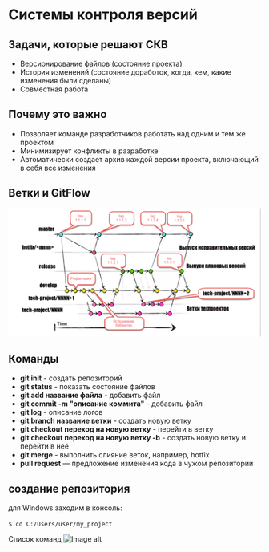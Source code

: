# Системы контроля версий

## Задачи, которые решают СКВ
* Версионирование файлов (состояние проекта)
* История изменений (состояние доработок, когда, кем, какие изменения были сделаны)
* Совместная работа

## Почему это важно
* Позволяет команде разработчиков работать над одним и тем же проектом
* Минимизирует конфликты в разработке
* Автоматически создает архив каждой версии проекта, включающий в себя все изменения

## Ветки и GitFlow

![Image alt](https://github.com/IlyaGall/C-/blob/main/16%20%D0%A1%D0%B8%D1%81%D1%82%D0%B5%D0%BC%D1%8B%20%D0%BA%D0%BE%D0%BD%D1%82%D1%80%D0%BE%D0%BB%D1%8F%20%D0%B2%D0%B5%D1%80%D1%81%D0%B8%D0%B9/img/2.PNG)

## Команды

* **git init** - создать репозиторий
* **git status**  - показать состояние файлов
* **git add название файла** - добавить файл
* **git commit -m "описание коммита"** - добавить файл
* **git log** - описание логов
* **git branch название ветки** - создать новую ветку
* **git checkout переход на новую ветку** - перейти в ветку
* **git checkout переход на новую ветку -b** - создать новую ветку и перейти в неё
* **git merge** - выполнить слияние веток, например, hotfix
* **pull request** — предложение изменения кода в чужом репозитории 
## создание репозитория 

для Windows заходим в консоль:

```$ cd C:/Users/user/my_project```


Список команд
![Image alt](https://github.com/IlyaGall/C-/blob/main/16%20%D0%A1%D0%B8%D1%81%D1%82%D0%B5%D0%BC%D1%8B%20%D0%BA%D0%BE%D0%BD%D1%82%D1%80%D0%BE%D0%BB%D1%8F%20%D0%B2%D0%B5%D1%80%D1%81%D0%B8%D0%B9/img/1.PNG)